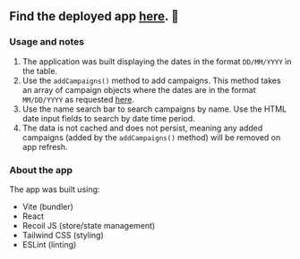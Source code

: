 ## Find the deployed app [here](https://b00mparry.github.io/kingmaker/). 👑

### Usage and notes
1. The application was built displaying the dates in the format `DD/MM/YYYY` in the table.
2. Use the `addCampaigns()` method to add campaigns. This method takes an array of campaign objects where the dates are in the format `MM/DD/YYYY` as requested [here](https://github.com/dimik/km-test-case/blob/main/README.md).
3. Use the name search bar to search campaigns by name. Use the HTML date input fields to search by date time period.
4. The data is not cached and does not persist, meaning any added campaigns (added by the `addCampaigns()` method) will be removed on app refresh.

### About the app
The app was built using:
- Vite (bundler)
- React
- Recoil JS (store/state management)
- Tailwind CSS (styling)
- ESLint (linting)